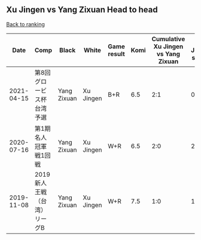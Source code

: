 ## Xu Jingen vs Yang Zixuan Head to head

[Back to ranking](../../index.md)




| **Date** | **Comp** | **Black** | **White** | **Game result** | **Komi** | **Cumulative Xu Jingen vs Yang Zixuan** | **Xu Jingen streak** | **Yang Zixuan streak** | 
| --- | --- | --- | --- | --- | --- | --- | --- | --- |
| 2021-04-15 | 第8回グロービス杯台湾予選 | Yang Zixuan | Xu Jingen | B+R | 6.5 | 2:1 | 0 | 1 | 
| 2020-07-16 | 第1期名人冠軍戦1回戦 | Yang Zixuan | Xu Jingen | W+R | 6.5 | 2:0 | 2 | 0 | 
| 2019-11-08 | 2019新人王戦（台湾）リーグB | Yang Zixuan | Xu Jingen | W+R | 7.5 | 1:0 | 1 | 0 |




